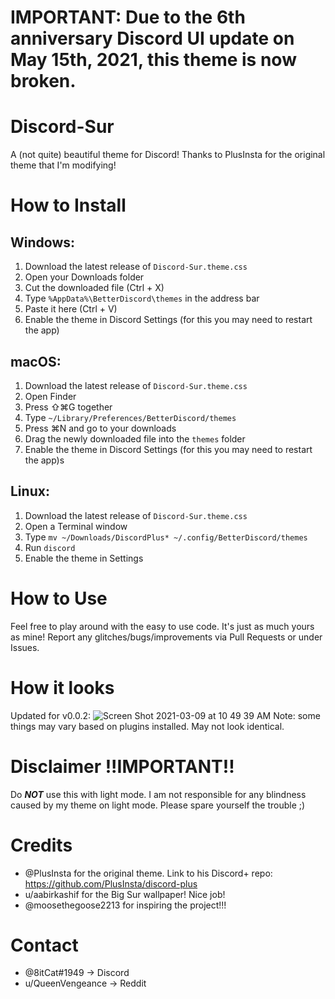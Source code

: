 # IMPORTANT: Due to the 6th anniversary Discord UI update on May 15th, 2021, this theme is now broken. 

# Discord-Sur
A (not quite) beautiful theme for Discord! Thanks to PlusInsta for the original theme that I'm modifying!

# How to Install

## **Windows**:
1) Download the latest release of `Discord-Sur.theme.css`
2) Open your Downloads folder
3) Cut the downloaded file (Ctrl + X)
4) Type `%AppData%\BetterDiscord\themes` in the address bar
5) Paste it here (Ctrl + V)
6) Enable the theme in Discord Settings (for this you may need to restart the app)

## **macOS**:
1) Download the latest release of `Discord-Sur.theme.css`
2) Open Finder
3) Press ⇧⌘G together
4) Type `~/Library/Preferences/BetterDiscord/themes`
5) Press ⌘N and go to your downloads
6) Drag the newly downloaded file into the `themes` folder
7) Enable the theme in Discord Settings (for this you may need to restart the app)s

## **Linux**:
1) Download the latest release of `Discord-Sur.theme.css`
2) Open a Terminal window
3) Type `mv ~/Downloads/DiscordPlus* ~/.config/BetterDiscord/themes`
4) Run `discord`
5) Enable the theme in Settings

# How to Use
Feel free to play around with the easy to use code. It's just as much yours as mine! Report any glitches/bugs/improvements via Pull Requests or under Issues. 

# How it looks
Updated for v0.0.2:
![Screen Shot 2021-03-09 at 10 49 39 AM](https://user-images.githubusercontent.com/79278890/110498383-43d6df00-80c5-11eb-87e8-879f2737fa6a.png)
Note: some things may vary based on plugins installed. May not look identical. 

# Disclaimer !!IMPORTANT!!
Do ***NOT*** use this with light mode. I am not responsible for any blindness caused by my theme on light mode. Please spare yourself the trouble ;)

# Credits
 - @PlusInsta for the original theme. Link to his Discord+ repo: https://github.com/PlusInsta/discord-plus
 - u/aabirkashif for the Big Sur wallpaper! Nice job!
 - @moosethegoose2213 for inspiring the project!!!

# Contact
 - @8itCat#1949 -> Discord
 - u/QueenVengeance -> Reddit

